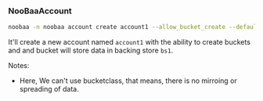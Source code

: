 ### NooBaaAccount

```bash
noobaa -n noobaa account create account1 --allow_bucket_create --default_resource bs1
```
It'll create a new account named `account1` with the ability to create buckets and and bucket will store data in backing store `bs1`.

Notes:
- Here, We can't use bucketclass, that means, there is no mirroing or spreading of data.


